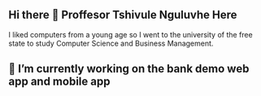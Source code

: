 ## Hi there 👋 Proffesor Tshivule Nguluvhe Here
I liked computers from a young age so I went to the university of the free state to study Computer Science and Business Management.

## 🔭 I’m currently working on the bank demo web app and mobile app
<!--
**Nguluvhe/Nguluvhe** is a ✨ _special_ ✨ repository because its `README.md` (this file) appears on your GitHub profile.

Here are some ideas to get you started:

- 🔭 I’m currently working on ...
- 🌱 I’m currently learning ...
- 👯 I’m looking to collaborate on ...
- 🤔 I’m looking for help with ...
- 💬 Ask me about ...
- 📫 How to reach me: ...
- 😄 Pronouns: ...
- ⚡ Fun fact: ...
-->
